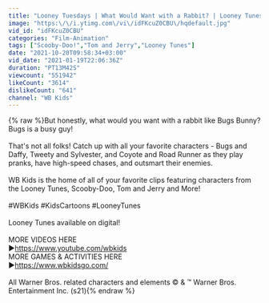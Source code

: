 ```yaml
---
title: "Looney Tuesdays | What Would Want with a Rabbit? | Looney Tunes | WB Kids"
image: "https:\/\/i.ytimg.com\/vi\/idFKcuZ0CBU\/hqdefault.jpg"
vid_id: "idFKcuZ0CBU"
categories: "Film-Animation"
tags: ["Scooby-Doo!","Tom and Jerry","Looney Tunes"]
date: "2021-10-20T09:58:34+03:00"
vid_date: "2021-01-19T22:06:36Z"
duration: "PT13M42S"
viewcount: "551942"
likeCount: "3614"
dislikeCount: "641"
channel: "WB Kids"
---
```

{% raw %}But honestly, what would you want with a rabbit like Bugs Bunny? Bugs is a busy guy!<br /><br />That's not all folks! Catch up with all your favorite characters - Bugs and Daffy, Tweety and Sylvester, and Coyote and Road Runner as they play pranks, have high-speed chases, and outsmart their enemies.<br /><br />WB Kids is the home of all of your favorite clips featuring characters from the Looney Tunes, Scooby-Doo, Tom and Jerry and More!<br /><br />#WBKids #KidsCartoons #LooneyTunes<br /><br />Looney Tunes available on digital!<br /><br />MORE VIDEOS HERE <br />►<a rel="nofollow" target="blank" href="https://www.youtube.com/wbkids">https://www.youtube.com/wbkids</a> <br />MORE GAMES &amp; ACTIVITIES HERE <br />►<a rel="nofollow" target="blank" href="https://www.wbkidsgo.com/">https://www.wbkidsgo.com/</a><br /><br />All Warner Bros. related characters and elements © &amp; ™ Warner Bros. Entertainment Inc. (s21){% endraw %}
